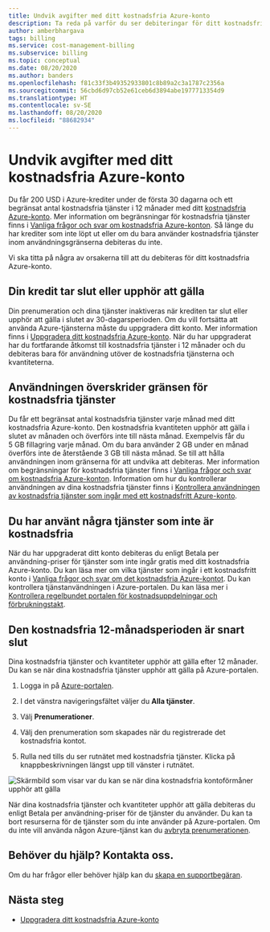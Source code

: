 ```yaml
---
title: Undvik avgifter med ditt kostnadsfria Azure-konto
description: Ta reda på varför du ser debiteringar för ditt kostnadsfria Azure-konto. Lär dig hur du undviker dessa kostnader.
author: amberbhargava
tags: billing
ms.service: cost-management-billing
ms.subservice: billing
ms.topic: conceptual
ms.date: 08/20/2020
ms.author: banders
ms.openlocfilehash: f81c33f3b49352933801c8b89a2c3a1787c2356a
ms.sourcegitcommit: 56cbd6d97cb52e61ceb6d3894abe1977713354d9
ms.translationtype: HT
ms.contentlocale: sv-SE
ms.lasthandoff: 08/20/2020
ms.locfileid: "88682934"
---
```

# <a name="avoid-charges-with-your-azure-free-account"></a>Undvik avgifter med ditt kostnadsfria Azure-konto

Du får 200 USD i Azure-krediter under de första 30 dagarna och ett begränsat antal kostnadsfria tjänster i 12 månader med ditt [kostnadsfria Azure-konto](https://azure.microsoft.com/free/). Mer information om begränsningar för kostnadsfria tjänster finns i [Vanliga frågor och svar om kostnadsfria Azure-konton](https://azure.microsoft.com/free/free-account-faq/). Så länge du har krediter som inte löpt ut eller om du bara använder kostnadsfria tjänster inom användningsgränserna debiteras du inte.

Vi ska titta på några av orsakerna till att du debiteras för ditt kostnadsfria Azure-konto.

## <a name="your-credit-runs-out-or-is-expired"></a>Din kredit tar slut eller upphör att gälla

Din prenumeration och dina tjänster inaktiveras när krediten tar slut eller upphör att gälla i slutet av 30-dagarsperioden. Om du vill fortsätta att använda Azure-tjänsterna måste du uppgradera ditt konto. Mer information finns i [Uppgradera ditt kostnadsfria Azure-konto](upgrade-azure-subscription.md). När du har uppgraderat har du fortfarande åtkomst till kostnadsfria tjänster i 12 månader och du debiteras bara för användning utöver de kostnadsfria tjänsterna och kvantiteterna.

## <a name="usage-exceeds-the-limits-of-free-services"></a>Användningen överskrider gränsen för kostnadsfria tjänster

Du får ett begränsat antal kostnadsfria tjänster varje månad med ditt kostnadsfria Azure-konto. Den kostnadsfria kvantiteten upphör att gälla i slutet av månaden och överförs inte till nästa månad. Exempelvis får du 5 GB fillagring varje månad. Om du bara använder 2 GB under en månad överförs inte de återstående 3 GB till nästa månad. Se till att hålla användningen inom gränserna för att undvika att debiteras. Mer information om begränsningar för kostnadsfria tjänster finns i [Vanliga frågor och svar om kostnadsfria Azure-konton](https://azure.microsoft.com/free/free-account-faq/). Information om hur du kontrollerar användningen av dina kostnadsfria tjänster finns i [Kontrollera användningen av kostnadsfria tjänster som ingår med ett kostnadsfritt Azure-konto](check-free-service-usage.md).

## <a name="you-used-some-services-that-arent-free"></a>Du har använt några tjänster som inte är kostnadsfria

När du har uppgraderat ditt konto debiteras du enligt Betala per användning-priser för tjänster som inte ingår gratis med ditt kostnadsfria Azure-konto. Du kan läsa mer om vilka tjänster som ingår i ett kostnadsfritt konto i [Vanliga frågor och svar om det kostnadsfria Azure-kontot](https://azure.microsoft.com/free/free-account-faq/). Du kan kontrollera tjänstanvändningen i Azure-portalen. Du kan läsa mer i [Kontrollera regelbundet portalen för kostnadsuppdelningar och förbrukningstakt](getting-started.md#costs).

## <a name="you-reached-the-end-of-your-free-12-months"></a>Den kostnadsfria 12-månadsperioden är snart slut

Dina kostnadsfria tjänster och kvantiteter upphör att gälla efter 12 månader. Du kan se när dina kostnadsfria tjänster upphör att gälla på Azure-portalen.

1. Logga in på [Azure-portalen](https://portal.azure.com).

2. I det vänstra navigeringsfältet väljer du **Alla tjänster**.

3.  Välj **Prenumerationer**.

4.  Välj den prenumeration som skapades när du registrerade det kostnadsfria kontot.

5.  Rulla ned tills du ser rutnätet med kostnadsfria tjänster. Klicka på knappbeskrivningen längst upp till vänster i rutnätet.

![Skärmbild som visar var du kan se när dina kostnadsfria kontoförmåner upphör att gälla](./media/avoid-charges-free-account/freeaccount-benefits-expiration-date.png)


När dina kostnadsfria tjänster och kvantiteter upphör att gälla debiteras du enligt Betala per användning-priser för de tjänster du använder. Du kan ta bort resurserna för de tjänster som du inte använder på Azure-portalen. Om du inte vill använda någon Azure-tjänst kan du [avbryta prenumerationen](cancel-azure-subscription.md).

## <a name="need-help-contact-us"></a>Behöver du hjälp? Kontakta oss.

Om du har frågor eller behöver hjälp kan du [skapa en supportbegäran](https://go.microsoft.com/fwlink/?linkid=2083458).

## <a name="next-steps"></a>Nästa steg
- [Uppgradera ditt kostnadsfria Azure-konto](upgrade-azure-subscription.md)